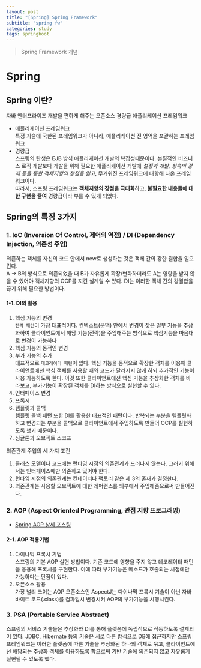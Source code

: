 ```yaml
---
layout: post
title: "[Spring] Spring Framework"
subtitle: "spring fw"
categories: study
tags: springboot
---
```

> Spring Framework 개념

# Spring

## Spring 이란?
자바 엔터프라이즈 개발을 편하게 해주는 오픈소스 경량급 애플리케이션 프레임워크  
- 애플리케이션 프레임워크  
특정 기술에 국한된 프레임워크가 아니라, 애플리케이션 전 영역을 포괄하는 프레임워크
- 경량급  
스프링의 탄생은 EJB 방식 애플리케이션 개발의 복잡성때문이다. 본질적인 비즈니스 로직 개발보다 개발을 위해 필요한 애플리케이션 개발에 *설정과 개발, 상속의 강제 등을 통한 객체지향의 장점을 잃고*, 무거워진 프레임워크에 대항해 나온 프레임워크이다.   
따라서, 스프링 프레임워크는 **객체지향의 장점을 극대화**하고, **불필요한 내용들에 대한 구현을 줄여** 경량급이라 부를 수 있게 되었다.


## Spring의 특징 3가지
### 1. IoC (Inversion Of Control, 제어의 역전) / DI (Dependency Injection, 의존성 주입)
의존하는 객체를 자신의 코드 안에서 new로 생성하는 것은 객체 간의 강한 결합을 일으킨다.  
A → B의 방식으로 의존되었을 때 B가 자유롭게 확장/변화하더라도 A는 영향을 받지 않을 수 있어야 객체지향의 OCP를 지킨 설계일 수 있다. DI는 이러한 객체 간의 강결합을 끊기 위해 필요한 방법이다.

#### 1-1. DI의 활용
1. 핵심 기능의 변경  
`전략 패턴`이 가장 대표적이다. 컨텍스트(문맥) 안에서 변경이 잦은 일부 기능을 추상화하여 클라이언트에서 해당 기능(전략)을 주입해주는 방식으로 핵심기능을 마음대로 변경이 가능하다
2. 핵심 기능의 동적인 변경
3. 부가 기능의 추가  
대표적으로 `데코레이터 패턴`이 있다. 핵심 기능을 동적으로 확장한 객체를 이용해 클라이언트에선 핵심 객체를 사용할 때와 코드가 달라지지 않게 하되 추가적인 기능이 사용 가능하도록 한다. 이것 또한 클라이언트에선 핵심 기능을 추상화한 객체를 바라보고, 부가기능이 확장된 객체를 DI하는 방식으로 실현할 수 있다.
4. 인터페이스 변경
5. 프록시
6. 템플릿과 콜백  
템플릿 콜백 패턴 또한 DI를 활용한 대표적인 패턴이다. 반복되는 부분을 템플릿화하고 변경되는 부분을 콜백으로 클라이언트에서 주입하도록 만들어 OCP를 실현하도록 했기 때문이다.
7. 싱글톤과 오브젝트 스코프  

의존관계 주입의 세 가지 조건  
1. 클래스 모델이나 코드에는 런타임 시점의 의존관계가 드러나지 않는다. 그러기 위해서는 인터페이스에만 의존하고 있어야 한다.
2. 런타임 시점의 의존관계는 컨테이너나 팩토리 같은 제 3의 존재가 결정한다.
3. 의존관계는 사용할 오브젝트에 대한 레퍼런스를 외부에서 주입해줌으로써 만들어진다.  


### 2. AOP (Aspect Oriented Programming, 관점 지향 프로그래밍)
- [Spring AOP 상세 포스팅](/study/2021/04/26/Spring-Spring-AOP)
#### 2-1. AOP 적용기법
1. 다이나믹 프록시 기법  
스프링의 기본 AOP 실현 방법이다. 기존 코드에 영향을 주지 않고 데코레이터 패턴을 응용해 프록시를 구현한다. 이에 따라 부가기능은 메소드가 호출되는 시점에만 가능하다는 단점이 있다. 
2. 오픈소스 활용  
가장 널리 쓰이는 AOP 오픈소스인 AspectJ는 다이나믹 프록시 기술이 아닌 자바 바이트 코드(.class)를 컴파일시 변경시켜 AOP의 부가기능을 시행시킨다.

### 3. PSA (Portable Service Abstract)
스프링의 서비스 기술들은 추상화와 DI를 통해 플랫폼에 독립적으로 작동하도록 설계되어 있다. JDBC, Hibernate 등의 기술은 서로 다른 방식으로 DB에 접근하지만 스프링 프레임워크는 이러한 플랫폼에 따른 기술을 추상화된 하나의 객체로 묶고, 클라이언트에선 해당되는 추상화 객체를 이용하도록 함으로써 기반 기술에 의존되지 않고 자유롭게 실현될 수 있도록 했다.